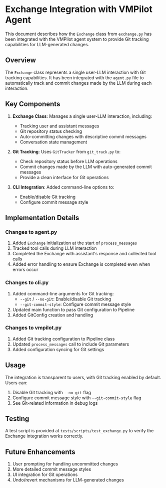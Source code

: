 # Exchange Integration with VMPilot Agent

This document describes how the `Exchange` class from `exchange.py` has been integrated with the VMPilot agent system to provide Git tracking capabilities for LLM-generated changes.

## Overview

The `Exchange` class represents a single user-LLM interaction with Git tracking capabilities. It has been integrated with the `agent.py` file to automatically track and commit changes made by the LLM during each interaction.

## Key Components

1. **Exchange Class**: Manages a single user-LLM interaction, including:
   - Tracking user and assistant messages
   - Git repository status checking
   - Auto-committing changes with descriptive commit messages
   - Conversation state management

2. **Git Tracking**: Uses `GitTracker` from `git_track.py` to:
   - Check repository status before LLM operations
   - Commit changes made by the LLM with auto-generated commit messages
   - Provide a clean interface for Git operations

3. **CLI Integration**: Added command-line options to:
   - Enable/disable Git tracking
   - Configure commit message style

## Implementation Details

### Changes to agent.py

1. Added `Exchange` initialization at the start of `process_messages`
2. Tracked tool calls during LLM interaction
3. Completed the Exchange with assistant's response and collected tool calls
4. Added error handling to ensure Exchange is completed even when errors occur

### Changes to cli.py

1. Added command-line arguments for Git tracking:
   - `--git` / `--no-git`: Enable/disable Git tracking
   - `--git-commit-style`: Configure commit message style
2. Updated main function to pass Git configuration to Pipeline
3. Added GitConfig creation and handling

### Changes to vmpilot.py

1. Added Git tracking configuration to Pipeline class
2. Updated `process_messages` call to include Git parameters
3. Added configuration syncing for Git settings

## Usage

The integration is transparent to users, with Git tracking enabled by default. Users can:

1. Disable Git tracking with `--no-git` flag
2. Configure commit message style with `--git-commit-style` flag
3. See Git-related information in debug logs

## Testing

A test script is provided at `tests/scripts/test_exchange.py` to verify the Exchange integration works correctly.

## Future Enhancements

1. User prompting for handling uncommitted changes
2. More detailed commit message styles
3. UI integration for Git operations
4. Undo/revert mechanisms for LLM-generated changes